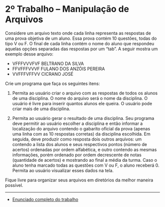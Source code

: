 # 2º Trabalho – Manipulação de Arquivos

Considere um arquivo texto onde cada linha representa as respostas de uma prova
objetiva de um aluno. Essa prova contém 10 questões, todas do tipo V ou F. O final de
cada linha contém o nome do aluno que respondeu aquelas opções separadas das
respostas por um “tab”. A seguir mostra um exemplo desse arquivo:

+ VFFFVVVFVF BELTRANO DA SILVA
+ FFVFFFVVVF FULANO DOS ANZÓIS PEREIRA
+ VVFFFVFFVV CICRANO JOSÉ

Crie um programa que faça os seguintes itens:
1. Permita ao usuário criar o arquivo com as respostas de todos os alunos de uma
disciplina. O nome do arquivo será o nome da disciplina. O usuário é livre para inserir
quantos alunos ele queira. O usuário pode criar mais de uma disciplina.

2. Permita ao usuário gerar o resultado de uma disciplina. Seu programa deve permitir
ao usuário escolher a disciplina e então informar a localização do arquivo contendo o
gabarito oficial da prova (apenas uma linha com as 10 respostas corretas) da disciplina
escolhida. Em seguida, deve produzir como resposta dois outros arquivos: um contendo
a lista dos alunos e seus respectivos pontos (número de acertos) ordenadas por ordem
alfabética, e outro contendo as mesmas informações, porém ordenado por ordem
decrescente de notas (quantidade de acertos) e mostrando ao final a média da turma.
Caso o aluno tenha marcado todas as questões com V ou F, o aluno receberá 0. Permita
ao usuário visualizar esses dados na tela.

Fique livre para organizar seus arquivos em diretórios da melhor maneira possível.

<hr>


+ [Enunciado completo do trabalho](https://github.com/LayzaCarneiro/POO-TrabalhoArquivos/files/12330190/MANIPULACAO.pdf)
